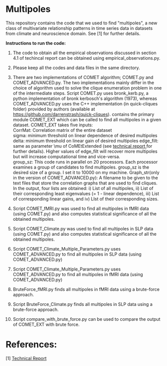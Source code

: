 # Multipoles
This repository contains the code that we used to find "multipoles", a new class of multivariate relationship patterns in time series data in datasets from climate and neuroscience domain. See [1] for further details. 

<b>Instructions to run the code:</b>

1) The code to obtain all the empirical observations discussed in section 4.1 of techincal report can be obtained using empirical_observations.py.


2) Please keep all the codes and data files in the same directory.
3) There are two implementations of COMET algorithm; COMET.py and COMET_ADVANCED.py. The two implementations mainly differ in the choice of algorithm used to solve the clique enumeration problem in one of the intermediate steps. Script COMET.py uses bronk_kerb.py, a python implementation of bronk kerbosch's algorithm (1973), whereas COMET_ADVANCED.py uses the C++ implementation (in quick-cliques folder) provided by authors (available at https://github.com/darrenstrash/quick-cliques).   contains the primary module COMET_EXT which can be called to find all multipoles in a given dataset. COMET_EXT takes five inputs:<br>
	CorrMat: Correlation matrix of the entire dataset <br>
	sigma: minimum threshold on linear dependence of desired multipoles
	delta: minimum threshold on linear gain of desired multipoles
	edge_filt: same as parameter \mu of CoMEtExtended (see <a href = "https://www.researchgate.net/publication/323129038_Mining_Novel_Multivariate_Relationships_in_Time_Series_Data_Applications_to_Climate_and_Neuroscience"> technical report </a> for further details). Higher values of edge_filt will recover more multipoles but will increase computational time and vice-versa.   
	group_sz: This code runs in parallel on 20 processors. Each processor examines a group of candidates to find multipoles. group_sz is the desired size of a group. I set it to 10000 on my machine.
  Graph_str(only in the version of COMET_ADVANCED.py): A filename to be given to the text files that store the correlation graphs that are used to find cliques.  
  In the output, four lists are obtained: i) List of all multipoles, ii) List of their corresponding least eigenvalues (= 1 - linear dependence), iii) List of corresponding linear gains, and iv) LIst of their corresponding sizes. 

4) Script COMET_fMRI.py was used to find all multipoles in fMRI data (using COMET.py) and also computes statistical significance of all the obtained multipoles. 
5) Script COMET_Climate.py was used to find all multipoles in SLP data (using COMET.py) and also computes statistical significance of all the obtained multipoles.
6) Script COMET_Climate_Multiple_Parameters.py uses COMET_ADVANCED.py to find all multipoles in SLP data (using COMET_ADVANCED.py)
7) Script COMET_Climate_Multiple_Parameters.py uses COMET_ADVANCED.py to find all multipoles in fMRI data (using COMET_ADVANCED.py)
8) BruteForce_fMRI.py finds all multipoles in fMRI data using a brute-force approach. 
9) Script BruteForce_Climate.py finds all multipoles in SLP data using a brute-force approach. 
10) Script compare_with_brute_force.py can be used to compare the output of COMET_EXT with brute force.

# References: 
[1] <a href = "https://www.researchgate.net/publication/323129038_Mining_Novel_Multivariate_Relationships_in_Time_Series_Data_Applications_to_Climate_and_Neuroscience"> Technical Report </a>
